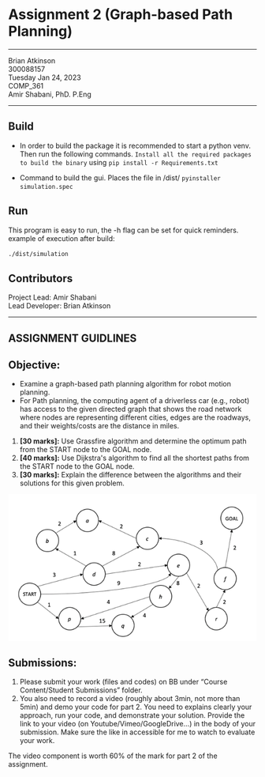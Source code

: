 # Assignment 2 (Graph-based Path Planning)

---
Brian Atkinson <br>
300088157 <br>
Tuesday Jan 24, 2023 <br>
COMP_361 <br>
Amir Shabani, PhD. P.Eng

---
## Build
- In order to build the package it is recommended to start a python venv. Then run the following commands.
`Install all the required packages to build the binary` using `pip install -r Requirements.txt`<br>

- Command to build the gui. Places the file in <cwd>/dist/ `pyinstaller simulation.spec`


## Run
This program is easy to run, the -h flag can be set for quick reminders.
example of execution after build: 
```bash 
./dist/simulation
```

## Contributors
Project Lead: Amir Shabani <br>
Lead Developer: Brian Atkinson<br>

---

## ASSIGNMENT GUIDLINES
## Objective: 
- Examine a graph-based path planning algorithm for robot motion planning.<br>
- For Path planning, the computing agent of a driverless car (e.g., robot) has access to the given directed graph that shows the road network where nodes are representing different cities, edges are the roadways, and their weights/costs are the distance in miles.<br>
<ol>
<li><strong>[30 marks]:</strong> Use Grassfire algorithm and determine the optimum path from the START node to the GOAL node.</li>
<li><strong>[40 marks]:</strong> Use Dijkstra's algorithm to find all the shortest paths from the START node to the GOAL node.</li>
<li><strong>[30 marks]:</strong> Explain the difference between the algorithms and their solutions for this given problem.</li>
</ol>


![img.png](misc/img.png)

## Submissions:

1.	Please submit your work (files and codes) on BB under “Course Content/Student Submissions” folder. 
2.	You also need to record a video (roughly about 3min, not more than 5min) and demo your code for part 2. 
You need to explains clearly your approach, run your code, and demonstrate your solution. Provide the link to your video (on Youtube/Vimeo/GoogleDrive…) in the body of your submission. Make sure the like in accessible for me to watch to evaluate your work.

The video component is worth 60% of the mark for part 2 of the assignment.


